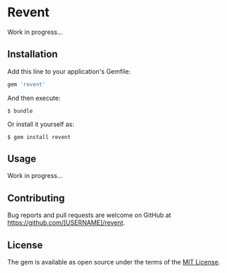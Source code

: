 # Revent

Work in progress...

## Installation

Add this line to your application's Gemfile:

```ruby
gem 'revent'
```

And then execute:

    $ bundle

Or install it yourself as:

    $ gem install revent

## Usage

Work in progress...

## Contributing

Bug reports and pull requests are welcome on GitHub at https://github.com/[USERNAME]/revent.


## License

The gem is available as open source under the terms of the [MIT License](http://opensource.org/licenses/MIT).
